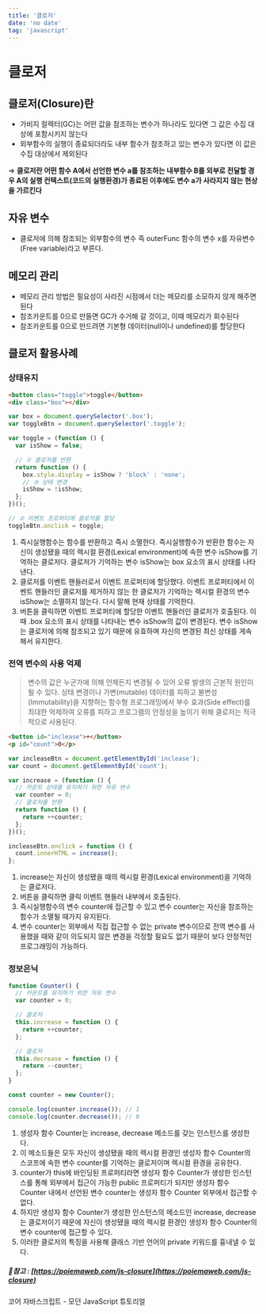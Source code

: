 ```yaml
---
title: '클로저'
date: 'no date'
tag: 'javascript'
---
```


# 클로저

## 클로저(Closure)란

- 가비지 컬렉터(GC)는 어떤 값을 참조하는 변수가 하나라도 있다면 그 값은 수집 대상에 포함시키지 않는다
- 외부함수의 실행이 종료되더라도 내부 함수가 참조하고 있는 변수가 있다면 이 값은 수집 대상에서 제외된다

⇒ **클로저란 어떤 함수 A에서 선언한 변수 a를 참조하는 내부함수 B를 외부로 전달할 경우 A의 실행 컨텍스트(코드의 실행환경)가 종료된 이후에도 변수 a가 사라지지 않는 현상을 가르킨다**

## 자유 변수

- 클로저에 의해 참조되는 외부함수의 변수 즉 outerFunc 함수의 변수 x를 자유변수(Free variable)라고 부른다.

## 메모리 관리

- 메모리 관리 방법은 필요성이 사라진 시점에서 더는 메모리를 소모하지 않게 해주면 된다
- 참조카운트를 0으로 만들면 GC가 수거해 갈 것이고, 이때 메모리가 회수된다
- 참조카운트를 0으로 만드려면 기본형 데이터(null이나 undefined)를 할당한다

## 클로저 활용사례

### 상태유지

```html
<button class="toggle">toggle</button>
<div class="box"></div>
```

```js
var box = document.querySelector('.box');
var toggleBtn = document.querySelector('.toggle');

var toggle = (function () {
  var isShow = false;

  // ① 클로저를 반환
  return function () {
    box.style.display = isShow ? 'block' : 'none';
    // ③ 상태 변경
    isShow = !isShow;
  };
})();

// ② 이벤트 프로퍼티에 클로저를 할당
toggleBtn.onclick = toggle;
```

1. 즉시실행함수는 함수를 반환하고 즉시 소멸한다. 즉시실행함수가 반환한 함수는 자신이 생성됐을 때의 렉시컬 환경(Lexical environment)에 속한 변수 isShow를 기억하는 클로저다. 클로저가 기억하는 변수 isShow는 box 요소의 표시 상태를 나타낸다.
2. 클로저를 이벤트 핸들러로서 이벤트 프로퍼티에 할당했다. 이벤트 프로퍼티에서 이벤트 핸들러인 클로저를 제거하지 않는 한 클로저가 기억하는 렉시컬 환경의 변수 isShow는 소멸하지 않는다. 다시 말해 현재 상태를 기억한다.
3. 버튼을 클릭하면 이벤트 프로퍼티에 할당한 이벤트 핸들러인 클로저가 호출된다. 이때 .box 요소의 표시 상태를 나타내는 변수 isShow의 값이 변경된다. 변수 isShow는 클로저에 의해 참조되고 있기 때문에 유효하며 자신의 변경된 최신 상태를 게속해서 유지한다.

### 전역 변수의 사용 억제

> 변수의 값은 누군가에 의해 언제든지 변경될 수 있어 오류 발생의 근본적 원인이 될 수 있다. 상태 변경이나 가변(mutable) 데이터를 피하고 불변성(Immutability)을 지향하는 함수형 프로그래밍에서 부수 효과(Side effect)를 최대한 억제하여 오류를 피하고 프로그램의 안정성을 높이기 위해 클로저는 적극적으로 사용된다.

```html
<button id="inclease">+</button>
<p id="count">0</p>
```

```js
var incleaseBtn = document.getElementById('inclease');
var count = document.getElementById('count');

var increase = (function () {
  // 카운트 상태를 유지하기 위한 자유 변수
  var counter = 0;
  // 클로저를 반환
  return function () {
    return ++counter;
  };
})();

incleaseBtn.onclick = function () {
  count.innerHTML = increase();
};
```

1. increase는 자신이 생성됐을 때의 렉시컬 환경(Lexical environment)을 기억하는 클로저다.
2. 버튼을 클릭하면 클릭 이벤트 핸들러 내부에서 호출된다.
3. 즉시실행함수의 변수 counter에 접근할 수 있고 변수 counter는 자신을 참조하는 함수가 소멸될 때가지 유지된다.
4. 변수 counter는 외부에서 직접 접근할 수 없는 private 변수이므로 전역 변수를 사용했을 때와 같이 의도되지 않은 변경을 걱정할 필요도 없기 때문이 보다 안정적인 프로그래밍이 가능하다.

### 정보은닉

```js
function Counter() {
  // 카운트를 유지하기 위한 자유 변수
  var counter = 0;

  // 클로저
  this.increase = function () {
    return ++counter;
  };

  // 클로저
  this.decrease = function () {
    return --counter;
  };
}

const counter = new Counter();

console.log(counter.increase()); // 1
console.log(counter.decrease()); // 0
```

1. 생성자 함수 Counter는 increase, decrease 메소드를 갖는 인스턴스를 생성한다.
2. 이 메소드들은 모두 자신이 생성됐을 때의 렉시컬 환경인 생성자 함수 Counter의 스코프에 속한 변수 counter를 기억하는 클로저이며 렉시컬 환경을 공유한다.
3. counter가 this에 바인딩된 프로퍼티라면 생성자 함수 Counter가 생성한 인스턴스를 통해 외부에서 접근이 가능한 public 프로퍼티가 되지만 생성자 함수 Counter 내에서 선언된 변수 counter는 생성자 함수 Counter 외부에서 접근할 수 없다.
4. 하지만 생성자 함수 Counter가 생성한 인스턴스의 메소드인 increase, decrease는 클로저이기 때문에 자신이 생성됐을 때의 렉시컬 환경인 생성자 함수 Counter의 변수 counter에 접근할 수 있다.
5. 이러한 클로저의 특징을 사용해 클래스 기반 언어의 private 키워드를 흉내낼 수 있다.

##### 📔참고 : [https://poiemaweb.com/js-closure](https://poiemaweb.com/js-closure)

코어 자바스크립트 - 모던 JavaScript 튜토리얼
